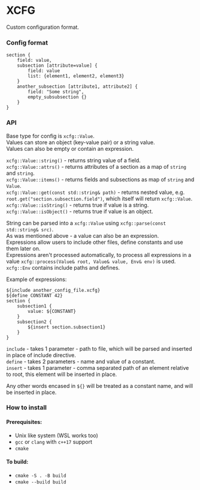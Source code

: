 # XCFG  

Custom configuration format.  

### Config format
```
section {
    field: value,
    subsection [attribute=value] {
        field: value
        list: {element1, element2, element3}
    }
    another_subsection [attribute1, attribute2] {
        field: "Some string",
        empty_subsubsection {}
    }
}
```

### API
Base type for config is `xcfg::Value`.  
Values can store an object (key-value pair) or a string value.  
Values can also be empty or contain an expression.   
  
`xcfg::Value::string()` - returns string value of a field.  
`xcfg::Value::attrs()` - returns attributes of a section as a map of `string` and `string`.  
`xcfg::Value::items()` - returns fields and subsections as map of `string` and `Value`.  
`xcfg::Value::get(const std::string& path)` - returns nested value, e.g. `root.get("section.subsection.field")`, which itself will return `xcfg::Value`.  
`xcfg::Value::isString()` - returns true if value is a string.  
`xcfg::Value::isObject()` - returns true if value is an object.  
  
String can be parsed into a `xcfg::Value` using `xcfg::parse(const std::string& src)`.  
As was mentioned above - a value can also be an expression.  
Expressions allow users to include other files, define constants and use them later on.  
Expressions aren't processed automatically, to process all expressions in a value `xcfg::process(Value& root, Value& value, Env& env)` is used.  
`xcfg::Env` contains include paths and defines.  

Example of expressions:  
```
${include another_config_file.xcfg}
${define CONSTANT 42}
section {
    subsection1 {
        value: ${CONSTANT}
    }
    subsection2 {
        ${insert section.subsection1}
    }
}
```
  
`include` - takes 1 parameter - path to file, which will be parsed and inserted in place of include directive.  
`define` - takes 2 parameters - name and value of a constant.  
`insert` - takes 1 parameter - comma separated path of an element relative to root, this element will be inserted in place.  
  
Any other words encased in `${}` will be treated as a constant name, and will be inserted in place.


### How to install  
#### Prerequisites:  
 - Unix like system (WSL works too)
 - `gcc` or `clang` with `c++17` support
 - `cmake`

#### To build:  
 - `cmake -S . -B build`
 - `cmake --build build`